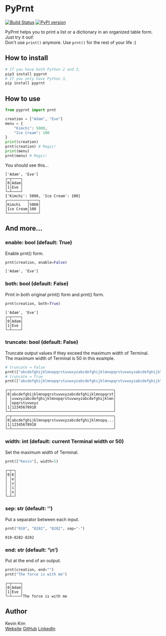 # PyPrnt

[![Build Status](https://travis-ci.com/kevink1103/pyprnt.svg?branch=master)](https://travis-ci.com/kevink1103/pyprnt)
[![PyPI version](https://badge.fury.io/py/pyprnt.svg)](https://badge.fury.io/py/pyprnt)

PyPrnt helps you to print a list or a dictionary in an organized table form.  
Just try it out!  
Don't use `print()` anymore. Use `prnt()` for the rest of your life :)

## How to install

```bash
# If you have both Python 2 and 3,
pip3 install pyprnt
# If you only have Python 3,
pip install pyprnt
```

## How to use

```python
from pyprnt import prnt

creation = ["Adam", "Eve"]
menu = {
    "Kimchi": 5000,
    "Ice Cream": 100
}
print(creation)
prnt(creation) # Magic!
print(menu)
prnt(menu) # Magic!
```

You should see this...

```text
['Adam', 'Eve']
┌─┬────┐
│0│Adam│
│1│Eve │
└─┴────┘
{'Kimchi': 5000, 'Ice Cream': 100}
┌─────────┬────┐
│Kimchi   │5000│
│Ice Cream│100 │
└─────────┴────┘
```

## And more...

### enable: bool (default: True)

Enable prnt() form.

```python
prnt(creation, enable=False)
```

```text
['Adam', 'Eve']
```

### both: bool (default: False)

Print in both original print() form and prnt() form.

```python
prnt(creation, both=True)
```

```text
['Adam', 'Eve']
┌─┬────┐
│0│Adam│
│1│Eve │
└─┴────┘
```

### truncate: bool (default: False)

Truncate output values if they exceed the maximum width of Terminal.  
The maximum width of Terminal is 50 in this example.

```python
# truncate = False
prnt(["abcdefghijklmnopqrstuvwxyzabcdefghijklmnopqrstuvwxyzabcdefghijklmnopqrstuvwxyzabcdefghijklmnopqrstuvwxyzabcdefghijklmnopqrstuvwxyz", 12345678910])
# truncate = True
prnt(["abcdefghijklmnopqrstuvwxyzabcdefghijklmnopqrstuvwxyzabcdefghijklmnopqrstuvwxyzabcdefghijklmnopqrstuvwxyzabcdefghijklmnopqrstuvwxyz", 12345678910], truncate=True)
```

```text
┌─┬──────────────────────────────────────────────┐
│0│abcdefghijklmnopqrstuvwxyzabcdefghijklmnopqrst│
│ │uvwxyzabcdefghijklmnopqrstuvwxyzabcdefghijklmn│
│ │opqrstuvwxyz                                  │
│1│12345678910                                   │
└─┴──────────────────────────────────────────────┘
┌─┬──────────────────────────────────────────────┐
│0│abcdefghijklmnopqrstuvwxyzabcdefghijklmnopq...│
│1│12345678910                                   │
└─┴──────────────────────────────────────────────┘
```

### width: int (default: current Terminal width or 50)

Set the maximum width of Terminal.

```python
prnt(["Kevin"], width=5)
```

```text
┌─┬─┐
│0│K│
│ │e│
│ │v│
│ │i│
│ │n│
└─┴─┘
```

### sep: str  (default: '')

Put a separator between each input.

```python
prnt("010", "8282", "8282", sep="-")
```

```text
010-8282-8282
```

### end: str (default: '\n')

Put at the end of an output.

```python
prnt(creation, end="")
prnt("The force is with me")
```

```text
┌─┬────┐
│0│Adam│
│1│Eve │
└─┴────┘The force is with me
```

## Author

Kevin Kim  
[Website](https://kevink1103.github.io/) 
[GitHub](https://github.com/kevink1103) 
[LinkedIn](https://www.linkedin.com/in/kimsungbum/)

